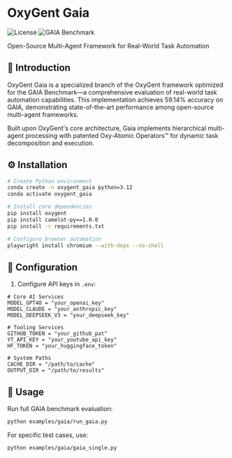 # OxyGent Gaia

![License](https://img.shields.io/badge/License-Apache%202.0-blue.svg)
![GAIA Benchmark](https://img.shields.io/badge/GAIA%20Score-59.14%25-green)

Open-Source Multi-Agent Framework for Real-World Task Automation

## 🧠 Introduction

OxyGent Gaia is a specialized branch of the OxyGent framework optimized for the GAIA Benchmark—a comprehensive evaluation of real-world task automation capabilities. This implementation achieves 59.14% accuracy on GAIA, demonstrating state-of-the-art performance among open-source multi-agent frameworks.

Built upon OxyGent's core architecture, Gaia implements hierarchical multi-agent processing with patented Oxy-Atomic Operators™ for dynamic task decomposition and execution.

## ⚙️ Installation

```bash
# Create Python environment
conda create -n oxygent_gaia python=3.12
conda activate oxygent_gaia

# Install core dependencies
pip install oxygent 
pip install camelot-py==1.0.0
pip install -r requirements.txt

# Configure browser automation
playwright install chromium --with-deps --no-shell
```

## 🔑 Configuration

1. Configure API keys in `.env`:
```env
# Core AI Services
MODEL_GPT4O = "your_openai_key"
MODEL_CLAUDE = "your_anthropic_key"
MODEL_DEEPSEEK_V3 = "your_deepseek_key"

# Tooling Services
GITHUB_TOKEN = "your_github_pat"
YT_API_KEY = "your_youtube_api_key"
HF_TOKEN = "your_huggingface_token"

# System Paths
CACHE_DIR = "/path/to/cache"
OUTPUT_DIR = "/path/to/results"
```

## 🚀 Usage

Run full GAIA benchmark evaluation:
```bash
python examples/gaia/run_gaia.py
```

For specific test cases, use:
```bash
python examples/gaia/gaia_single.py
```
